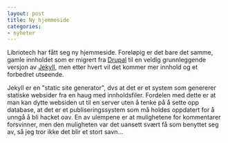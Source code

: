 ```yaml
---
layout: post
title: Ny hjemmeside
categories:
- nyheter
---
```


Libriotech har fått seg ny hjemmeside. Foreløpig er det bare det samme, gamle
innholdet som er migrert fra [Drupal](https://www.drupal.org/) til 
en veldig grunnleggende versjon av [Jekyll](http://jekyllrb.com/), men etter 
hvert vil det kommer mer innhold og et forbedret utseende. 

Jekyll er en "static site generator", dvs at det er et system som genererer
statiske websider fra en haug med innholdsfiler. Fordelen med dette er at man
kan dytte websiden ut til en server uten å tenke på å sette opp database, at
det er et publiseringssystem som må holdes oppdatert for å unngå å bli hacket
oav. En av ulempene er at mulighetene for kommentarer forsvinner, men den 
muligheten var det uansett svært få som benyttet seg av, så jeg tror ikke det
blir et stort savn...
